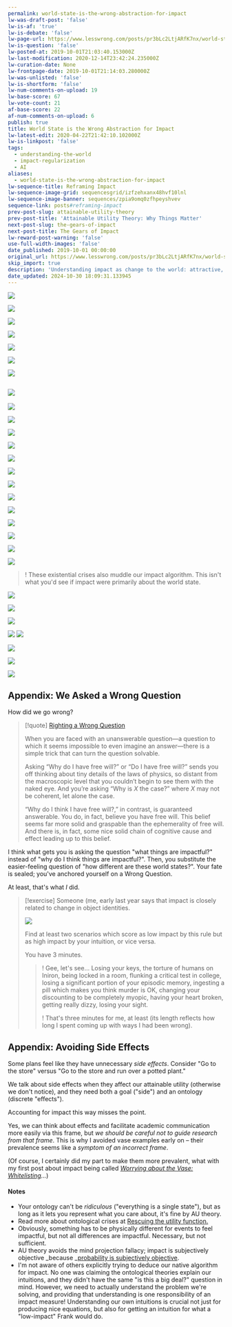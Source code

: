 ```yaml
---
permalink: world-state-is-the-wrong-abstraction-for-impact
lw-was-draft-post: 'false'
lw-is-af: 'true'
lw-is-debate: 'false'
lw-page-url: https://www.lesswrong.com/posts/pr3bLc2LtjARfK7nx/world-state-is-the-wrong-abstraction-for-impact
lw-is-question: 'false'
lw-posted-at: 2019-10-01T21:03:40.153000Z
lw-last-modification: 2020-12-14T23:42:24.235000Z
lw-curation-date: None
lw-frontpage-date: 2019-10-01T21:14:03.280000Z
lw-was-unlisted: 'false'
lw-is-shortform: 'false'
lw-num-comments-on-upload: 19
lw-base-score: 67
lw-vote-count: 21
af-base-score: 22
af-num-comments-on-upload: 6
publish: true
title: World State is the Wrong Abstraction for Impact
lw-latest-edit: 2020-04-22T21:42:10.102000Z
lw-is-linkpost: 'false'
tags:
  - understanding-the-world
  - impact-regularization
  - AI
aliases:
  - world-state-is-the-wrong-abstraction-for-impact
lw-sequence-title: Reframing Impact
lw-sequence-image-grid: sequencesgrid/izfzehxanx48hvf10lnl
lw-sequence-image-banner: sequences/zpia9omq0zfhpeyshvev
sequence-link: posts#reframing-impact
prev-post-slug: attainable-utility-theory
prev-post-title: 'Attainable Utility Theory: Why Things Matter'
next-post-slug: the-gears-of-impact
next-post-title: The Gears of Impact
lw-reward-post-warning: 'false'
use-full-width-images: 'false'
date_published: 2019-10-01 00:00:00
original_url: https://www.lesswrong.com/posts/pr3bLc2LtjARfK7nx/world-state-is-the-wrong-abstraction-for-impact
skip_import: true
description: 'Understanding impact as change to the world: attractive, but misleading.'
date_updated: 2024-10-30 18:09:31.133945
---
```



![](https://assets.turntrout.com/static/images/posts/DNE5EJg.avif)

![](https://assets.turntrout.com/static/images/posts/bimkCyz.avif)

![](https://assets.turntrout.com/static/images/posts/uC0LySG.avif)

![](https://assets.turntrout.com/static/images/posts/64N3tKB.avif )

![](https://assets.turntrout.com/static/images/posts/giAuRyY.avif)

![](https://assets.turntrout.com/static/images/posts/Cs2jkZr.avif)

![](https://assets.turntrout.com/static/images/posts/mrVMkSH.avif)

## ![](https://assets.turntrout.com/static/images/posts/T9MnkcK.avif)

![](https://assets.turntrout.com/static/images/posts/dmy8BTO.avif)

![](https://assets.turntrout.com/static/images/posts/u0CMsnj.avif)

![](https://assets.turntrout.com/static/images/posts/UGMcfsy.avif )

![](https://assets.turntrout.com/static/images/posts/Jidk86s.avif  )

![](https://assets.turntrout.com/static/images/posts/6Ecn3ug.avif)

![](https://assets.turntrout.com/static/images/posts/YmknuEn.avif)

![](https://assets.turntrout.com/static/images/posts/1rVGIUj.avif)

![](https://assets.turntrout.com/static/images/posts/WjTqF2y.avif)

![](https://assets.turntrout.com/static/images/posts/LYNGAta.avif)

![](https://assets.turntrout.com/static/images/posts/j0pWEA1.avif )

![](https://assets.turntrout.com/static/images/posts/BINRNvJ.avif)

![](https://assets.turntrout.com/static/images/posts/C6aYsBj.avif )

![](https://assets.turntrout.com/static/images/posts/d9q2zBy.avif)

>! These existential crises also muddle our impact algorithm. This isn't what you'd see if impact were primarily about the world state.

![](https://assets.turntrout.com/static/images/posts/WjTqF2y.avif)

![](https://assets.turntrout.com/static/images/posts/q09LBrl.avif)

![](https://assets.turntrout.com/static/images/posts/zVkGE6q.avif  )

![](https://assets.turntrout.com/static/images/posts/GEwXYwT.avif ) ![](https://assets.turntrout.com/static/images/posts/CPCaLoM.avif)

![](https://assets.turntrout.com/static/images/posts/wLogljp.avif )

![](https://assets.turntrout.com/static/images/posts/tiKGyYq.avif)

![](https://assets.turntrout.com/static/images/posts/ZsAlmei.avif)

## Appendix: We Asked a Wrong Question

How did we go wrong?

> [!quote] [Righting a Wrong Question](https://www.readthesequences.com/Righting-A-Wrong-Question)
>
> When you are faced with an unanswerable question—a question to which it seems impossible to even imagine an answer—there is a simple trick that can turn the question solvable.
>
> Asking “Why do I have free will?” or “Do I have free will?” sends you off thinking about tiny details of the laws of physics, so distant from the macroscopic level that you couldn’t begin to see them with the naked eye. And you’re asking “Why is  $X$ the case?” where $X$ may not be coherent, let alone the case.
>
> “Why do I think I have free will?,” in contrast, is guaranteed answerable. You do, in fact, believe you have free will. This belief seems far more solid and graspable than the ephemerality of free will. And there is, in fact, some nice solid chain of cognitive cause and effect leading up to this belief.


I think what gets you is asking the question "what things are impactful?" instead of "why do I think things are impactful?". Then, you substitute the easier-feeling question of "how different are these world states?". Your fate is sealed; you've anchored yourself on a Wrong Question.

At least, that's what _I_ did.

> [!exercise]
> Someone (me, early last year says that impact is closely related to change in object identities.
> 
> ![](https://assets.turntrout.com/static/images/posts/pnztldk.avif)
> 
> Find at least two scenarios which score as low impact by this rule but as high impact by your intuition, or vice versa.
> 
> You have 3 minutes.
> 
> >! Gee, let's see... Losing your keys, the torture of humans on Iniron, being locked in a room, flunking a critical test in college, losing a significant portion of your episodic memory, ingesting a pill which makes you think murder is OK, changing your discounting to be completely myopic, having your heart broken, getting really dizzy, losing your sight.
> >
> >! That's three minutes for me, at least (its length reflects how long I spent coming up with ways I had been wrong).

## Appendix: Avoiding Side Effects

Some plans feel like they have unnecessary _side effects_. Consider "Go to the store" versus "Go to the store and run over a potted plant."

We talk about side effects when they affect our attainable utility (otherwise we don't notice), and they need both a goal ("side") and an ontology (discrete "effects").

Accounting for impact this way misses the point.

Yes, we can think about effects and facilitate academic communication more easily via this frame, but _we should be careful not to guide research from that frame_. This is why I avoided vase examples early on – their prevalence seems like a _symptom of an incorrect frame_.

(Of course, I certainly did my part to make them more prevalent, what with my first post about impact being called _[Worrying about the Vase: Whitelisting](/whitelisting-impact-measure)..._)

#### Notes

- Your ontology can't be _ridiculous_ ("everything is a single state"), but as long as it lets you represent what you care about, it's fine by AU theory.
- Read more about ontological crises at [Rescuing the utility function.](https://arbital.com/p/rescue_utility/)
- Obviously, something has to be physically different for events to feel impactful, but not all differences are impactful. Necessary, but not sufficient.
- AU theory avoids the mind projection fallacy; impact is subjectively objective _because _[probability is subjectively objective](https://www.lesswrong.com/posts/XhaKvQyHzeXdNnFKy/probability-is-subjectively-objective).
- I'm not aware of others explicitly trying to deduce our native algorithm for impact. No one was claiming the ontological theories explain our intuitions, and they didn't have the same "is this a big deal?" question in mind. However, we need to actually understand the problem we're solving, and providing that understanding is one responsibility of an impact measure! Understanding our own intuitions is crucial not just for producing nice equations, but also for getting an intuition for what a "low-impact" Frank would do.